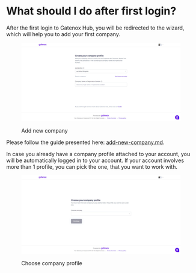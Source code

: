 # What should I do after first login?

After the first login to Gatenox Hub, you will be redirected to the wizard, which will help you to add your first company.

<figure><img src="../.gitbook/assets/AddCompany.png" alt=""><figcaption><p>Add new company</p></figcaption></figure>

Please follow the guide presented here: [add-new-company.md](create-and-complete-company-profile/add-new-company.md "mention").

In case you already have a company profile attached to your account, you will be automatically logged in to your account. If your account involves more than 1 profile, you can pick the one, that you want to work with.

&#x20;

<figure><img src="../.gitbook/assets/ChooseCompanyProfile.png" alt=""><figcaption><p>Choose company profile</p></figcaption></figure>
